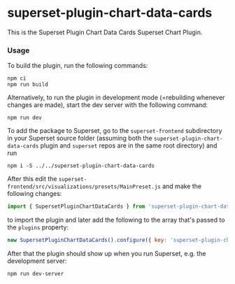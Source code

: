 # superset-plugin-chart-data-cards

This is the Superset Plugin Chart Data Cards Superset Chart Plugin.

### Usage

To build the plugin, run the following commands:

```
npm ci
npm run build
```

Alternatively, to run the plugin in development mode (=rebuilding whenever changes are made), start the dev server with the following command:

```
npm run dev
```

To add the package to Superset, go to the `superset-frontend` subdirectory in your Superset source folder (assuming both the `superset-plugin-chart-data-cards` plugin and `superset` repos are in the same root directory) and run
```
npm i -S ../../superset-plugin-chart-data-cards
```

After this edit the `superset-frontend/src/visualizations/presets/MainPreset.js` and make the following changes:

```js
import { SupersetPluginChartDataCards } from 'superset-plugin-chart-data-cards';
```

to import the plugin and later add the following to the array that's passed to the `plugins` property:
```js
new SupersetPluginChartDataCards().configure({ key: 'superset-plugin-chart-data-cards' }),
```

After that the plugin should show up when you run Superset, e.g. the development server:

```
npm run dev-server
```
